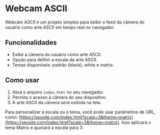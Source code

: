 # Webcam ASCII

Webcam ASCII é um projeto simples para exibir o feed da câmera do usuário como arte ASCII em tempo real no navegador.

## Funcionalidades

- Exibe a câmera do usuário como arte ASCII.
- Opção para definir a escala da arte ASCII.
- Temas disponíveis: padrão (black), white e matrix.

## Como usar

1. Abra o arquivo `index.html` no seu navegador.
2. Permita o acesso à câmera do seu dispositivo.
3. A arte ASCII da câmera será exibida na tela.

Para personalizar a escala ou o tema, você pode usar parâmetros de URL, como: [https://seusite.com/index.html?scale=3&theme=matrix](https://seusite.com/index.html?scale=3&theme=matrix). Isso aplicará o tema Matrix e ajustará a escala para 3.
